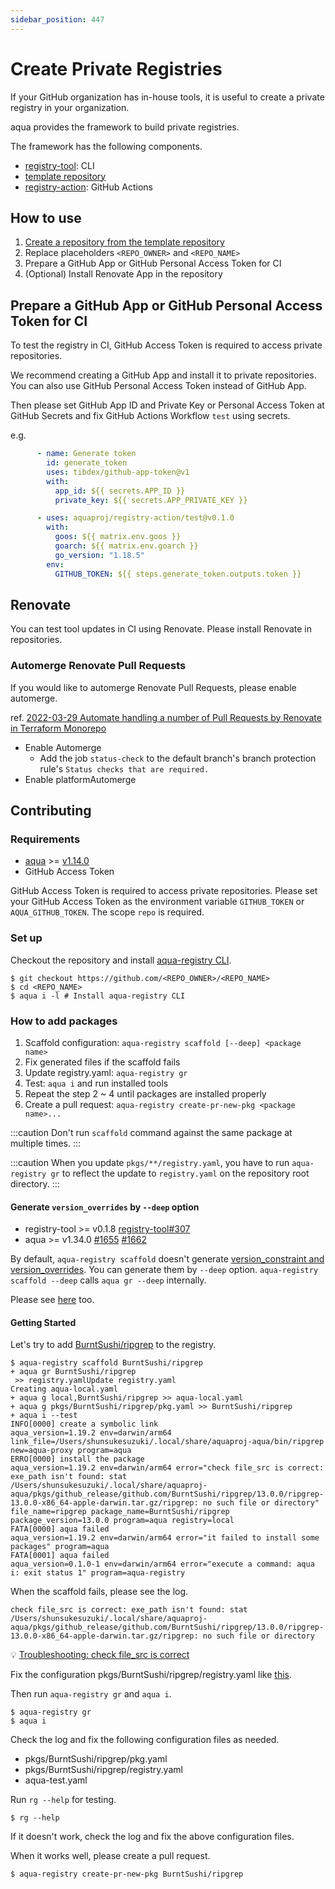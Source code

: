```yaml
---
sidebar_position: 447
---
```


# Create Private Registries

If your GitHub organization has in-house tools,
it is useful to create a private registry in your organization.

aqua provides the framework to build private registries.

The framework has the following components.

* [registry-tool](https://github.com/aquaproj/registry-tool): CLI
* [template repository](https://github.com/aquaproj/template-private-aqua-registry)
* [registry-action](https://github.com/aquaproj/registry-action): GitHub Actions

## How to use

1. [Create a repository from the template repository](https://github.com/new?template_name=template-private-aqua-registry&template_owner=aquaproj)
1. Replace placeholders `<REPO_OWNER>` and `<REPO_NAME>`
1. Prepare a GitHub App or GitHub Personal Access Token for CI
1. (Optional) Install Renovate App in the repository

## Prepare a GitHub App or GitHub Personal Access Token for CI

To test the registry in CI, GitHub Access Token is required to access private repositories.

We recommend creating a GitHub App and install it to private repositories.
You can also use GitHub Personal Access Token instead of GitHub App.

Then please set GitHub App ID and Private Key or Personal Access Token at GitHub Secrets and fix GitHub Actions Workflow `test` using secrets.

e.g.

```yaml
      - name: Generate token
        id: generate_token
        uses: tibdex/github-app-token@v1
        with:
          app_id: ${{ secrets.APP_ID }}
          private_key: ${{ secrets.APP_PRIVATE_KEY }}

      - uses: aquaproj/registry-action/test@v0.1.0
        with:
          goos: ${{ matrix.env.goos }}
          goarch: ${{ matrix.env.goarch }}
          go_version: "1.18.5"
        env:
          GITHUB_TOKEN: ${{ steps.generate_token.outputs.token }}
```

## Renovate

You can test tool updates in CI using Renovate.
Please install Renovate in repositories.

### Automerge Renovate Pull Requests

If you would like to automerge Renovate Pull Requests, please enable automerge.

ref. [2022-03-29 Automate handling a number of Pull Requests by Renovate in Terraform Monorepo](https://devs.quipper.com/2022/03/29/automate-handling-a-number-of-pull-requests-by-renovate-in-terraform-monorepo.html)

- Enable Automerge
  - Add the job `status-check` to the default branch's branch protection rule's `Status checks that are required.`
- Enable platformAutomerge

## Contributing

### Requirements

- [aqua](/docs/install) >= [v1.14.0](https://github.com/aquaproj/aqua/releases/tag/v1.14.0)
- GitHub Access Token

GitHub Access Token is required to access private repositories.
Please set your GitHub Access Token as the environment variable `GITHUB_TOKEN` or `AQUA_GITHUB_TOKEN`. The scope `repo` is required.

### Set up

Checkout the repository and install [aqua-registry CLI](https://github.com/aquaproj/registry-tool).

```console
$ git checkout https://github.com/<REPO_OWNER>/<REPO_NAME>
$ cd <REPO_NAME>
$ aqua i -l # Install aqua-registry CLI
```

### How to add packages

1. Scaffold configuration: `aqua-registry scaffold [--deep] <package name>`
1. Fix generated files if the scaffold fails
1. Update registry.yaml: `aqua-registry gr`
1. Test: `aqua i` and run installed tools
1. Repeat the step 2 ~ 4 until packages are installed properly
1. Create a pull request: `aqua-registry create-pr-new-pkg <package name>...`

:::caution
Don't run `scaffold` command against the same package at multiple times.
:::

:::caution
When you update `pkgs/**/registry.yaml`, you have to run `aqua-registry gr` to reflect the update to `registry.yaml` on the repository root directory.
:::

#### Generate `version_overrides` by `--deep` option

- registry-tool >= v0.1.8 [registry-tool#307](https://github.com/aquaproj/registry-tool/pull/307)
- aqua >= v1.34.0 [#1655](https://github.com/aquaproj/aqua/issues/1655) [#1662](https://github.com/aquaproj/aqua/pull/1662)

By default, `aqua-registry scaffold` doesn't generate [version_constraint and version_overrides](/docs/reference/registry-config/version-overrides/).
You can generate them by `--deep` option.
`aqua-registry scaffold --deep` calls `aqua gr --deep` internally.

Please see [here](scaffold-registry.md#generate-version_overrides-by---deep-option) too.

#### Getting Started

Let's try to add [BurntSushi/ripgrep](https://github.com/BurntSushi/ripgrep) to the registry.

```console
$ aqua-registry scaffold BurntSushi/ripgrep
+ aqua gr BurntSushi/ripgrep
 >> registry.yamlUpdate registry.yaml
Creating aqua-local.yaml
+ aqua g local,BurntSushi/ripgrep >> aqua-local.yaml
+ aqua g pkgs/BurntSushi/ripgrep/pkg.yaml >> BurntSushi/ripgrep
+ aqua i --test
INFO[0000] create a symbolic link                        aqua_version=1.19.2 env=darwin/arm64 link_file=/Users/shunsukesuzuki/.local/share/aquaproj-aqua/bin/ripgrep new=aqua-proxy program=aqua
ERRO[0000] install the package                           aqua_version=1.19.2 env=darwin/arm64 error="check file_src is correct: exe_path isn't found: stat /Users/shunsukesuzuki/.local/share/aquaproj-aqua/pkgs/github_release/github.com/BurntSushi/ripgrep/13.0.0/ripgrep-13.0.0-x86_64-apple-darwin.tar.gz/ripgrep: no such file or directory" file_name=ripgrep package_name=BurntSushi/ripgrep package_version=13.0.0 program=aqua registry=local
FATA[0000] aqua failed                                   aqua_version=1.19.2 env=darwin/arm64 error="it failed to install some packages" program=aqua
FATA[0001] aqua failed                                   aqua_version=0.1.0-1 env=darwin/arm64 error="execute a command: aqua i: exit status 1" program=aqua-registry
```

When the scaffold fails, please see the log.

```
check file_src is correct: exe_path isn't found: stat /Users/shunsukesuzuki/.local/share/aquaproj-aqua/pkgs/github_release/github.com/BurntSushi/ripgrep/13.0.0/ripgrep-13.0.0-x86_64-apple-darwin.tar.gz/ripgrep: no such file or directory
```

:bulb: [Troubleshooting: check file_src is correct](/docs/trouble-shooting#check-file_src-is-correct)

Fix the configuration pkgs/BurntSushi/ripgrep/registry.yaml like [this](https://github.com/aquaproj/aqua-registry/blob/main/pkgs/BurntSushi/ripgrep/registry.yaml).

Then run `aqua-registry gr` and `aqua i`.

```console
$ aqua-registry gr
$ aqua i
```

Check the log and fix the following configuration files as needed.

- pkgs/BurntSushi/ripgrep/pkg.yaml
- pkgs/BurntSushi/ripgrep/registry.yaml
- aqua-test.yaml

Run `rg --help` for testing.

```console
$ rg --help
```

If it doesn't work, check the log and fix the above configuration files.

When it works well, please create a pull request.

```console
$ aqua-registry create-pr-new-pkg BurntSushi/ripgrep
```
